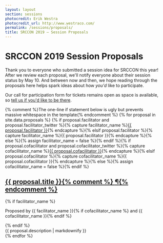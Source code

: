 ```yaml
---
layout: layout
section: sessions
photocredit: Erik Westra
photocredit_url: http://www.westraco.com/
permalink: /sessions/proposals/
title: SRCCON 2019 — Session Proposals
---
```


# SRCCON 2019 Session Proposals

Thank you to everyone who submitted a session idea for SRCCON this year! After we review each proposal, we'll notify everyone about their session status by May 10. And between now and then, we hope reading through the proposals here helps spark ideas about how _you'd_ like to participate. 

Our call for participation form for tickets remains open as space is available, so [tell us if you'd like to be there](/particpiation/form).

<div class="session-proposal-list">{% comment %}The one-line if statement below is ugly but prevents massive whitespace in the template{% endcomment %}
{% for proposal in site.data.proposals %}
    {% if proposal.facilitator and proposal.facilitator_twitter %}{% capture facilitator_name %}<a href="https://twitter.com/{{ proposal.facilitator_twitter }}">{{ proposal.facilitator }}</a>{% endcapture %}{% elsif proposal.facilitator %}{% capture facilitator_name %}{{ proposal.facilitator }}{% endcapture %}{% else %}{% assign facilitator_name = false %}{% endif %}{% if proposal.cofacilitator and proposal.cofacilitator_twitter %}{% capture cofacilitator_name %}<a href="https://twitter.com/{{ proposal.cofacilitator_twitter }}">{{ proposal.cofacilitator }}</a>{% endcapture %}{% elsif proposal.cofacilitator %}{% capture cofacilitator_name %}{{ proposal.cofacilitator }}{% endcapture %}{% else %}{% assign cofacilitator_name = false %}{% endif %}
    <div class="session-proposal" id="proposal-{{ proposal.id }}">
        <h2 class="session-title"><a href="#proposal-{{ proposal.id }}">{{ proposal.title }}{% comment %} <span class="permalink">&para;</span>{% endcomment %}</a></h2>
        {% if facilitator_name %}<p class="facilitator">Proposed by {{ facilitator_name }}{% if cofacilitator_name %} and {{ cofacilitator_name }}{% endif %}</p>{% endif %}
        <div class="session-description">{{ proposal.description | markdownify }}</div>
    </div>
{% endfor %}
</div>
